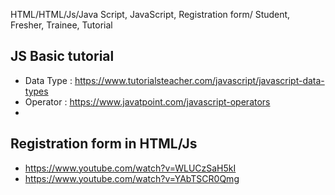 HTML/HTML/Js/Java Script, JavaScript, Registration form/ Student, Fresher, Trainee, Tutorial


## JS Basic tutorial
* Data Type : https://www.tutorialsteacher.com/javascript/javascript-data-types
* Operator : https://www.javatpoint.com/javascript-operators
* 

## Registration form in HTML/Js
* https://www.youtube.com/watch?v=WLUCzSaH5kI
* https://www.youtube.com/watch?v=YAbTSCR0Qmg

